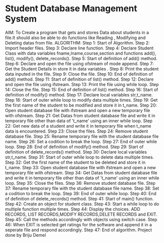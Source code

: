 # Student Database Management System
AIM: To Create a program that gets and stores Data about students in a file.It should also be able to do functions like Reading , 
Modifying and Deleting datas from file.
ALGORITHM:
Step 1: Start of Algorithm.
Step 2: Import header files.
Step 3: Declare line function.
Step 4: Declare Student Class with data variables fname,lname,course,section and functions add(), list(), modify(), delete_records().
Step 5: Start of definition of add() method.
Step 6: Declare and open the file using ofstream of mode append.
Step 7: Get the Student Details in store it in data variables .
Step 8: Print the student data inputed in the file.
Step 9: Close the file.
Step 10: End of definition of add() method.
Step 11: Start of definition of list() method.
Step 12: Declare and open the file using ifstream.
Step 13: Print the file using while loop.
Step 14: Close the file.
Step 15: End of definition of list() method.
Step 16: Start of definition of modify() method.
Step 17: Declare local variables str,t_name.
Step 18: Start of outer while loop to modify data multiple times.
Step 19: Get the first name of the student to be modified and store it in t_name.
Step 20: Open student database file with ifstream and open a new temporary file with ofstream.
Step 21: Get Datas from student database file and write it in temporary file other than data of 't_name' using an inner while loop.
Step 22: Get new data of a student and write it in temporary file when t_name data is encountered.
Step 23: Close the files.
Step 24: Remove student database file.
Step 25: Rename temporary file with the student database file name.
Step 26: Set a codition to break the loop.
Step 27: End of outer while loop.
Step 28: End of definition of modify() method.
Step 29: Start of definition of delete_records() method.
Step 30: Declare local variables str,t_name.
Step 31: Start of outer while loop to delete data multiple times.
Step 32: Get the first name of the student to be deleted and store it in t_name.
Step 33: Open student database file with ifstream and open a new temporary file with ofstream.
Step 34: Get Datas from student database file and write it in temporary file other than data of 't_name' using an inner while loop.
Step 35: Close the files.
Step 36: Remove student database file.
Step 37: Rename temporary file with the student database file name.
Step 38: Set a codition to break the loop.
Step 39: End of outer while loop.
Step 40: End of definition of delete_records() method.
Step 41: Start of main() function.
Step 42: Create an object for student class.
Step 43: Start a while loop to do multiple function multiple times.
Step 44: Display the choices. ADD RECORDS, LIST RECORDS,MODIFY RECORDS,DELETE RECORDS and EXIT.
Step 45: Call the methods accordingly with objects using switch case.
Step 46: When EXIT is selected get ratings for the software and append it in a seperate file and respond accordingly.
Step 47: End of algorithm.
Project done by Briju Demel
